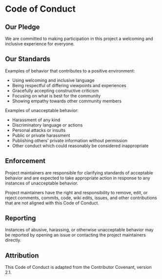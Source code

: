 # Code of Conduct

## Our Pledge

We are committed to making participation in this project a welcoming and inclusive experience for everyone.

## Our Standards

Examples of behavior that contributes to a positive environment:

- Using welcoming and inclusive language
- Being respectful of differing viewpoints and experiences
- Gracefully accepting constructive criticism
- Focusing on what is best for the community
- Showing empathy towards other community members

Examples of unacceptable behavior:

- Harassment of any kind
- Discriminatory language or actions
- Personal attacks or insults
- Public or private harassment
- Publishing others' private information without permission
- Other conduct which could reasonably be considered inappropriate

## Enforcement

Project maintainers are responsible for clarifying standards of acceptable behavior and are expected to take appropriate action in response to any instances of unacceptable behavior.

Project maintainers have the right and responsibility to remove, edit, or reject comments, commits, code, wiki edits, issues, and other contributions that are not aligned with this Code of Conduct.

## Reporting

Instances of abusive, harassing, or otherwise unacceptable behavior may be reported by opening an issue or contacting the project maintainers directly.

## Attribution

This Code of Conduct is adapted from the Contributor Covenant, version 2.1.
